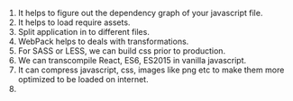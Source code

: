 1. It helps to figure out the dependency graph of your javascript file.
2. It helps to load require assets.
3. Split application in to different files.
4. WebPack helps to deals with transformations.
  1. For SASS or LESS, we can build css prior to production.
  2. We can transcompile React, ES6, ES2015 in vanilla javascript.
5. It can compress javascript, css, images like png etc to make them more
optimized to be loaded on internet.
6. 
